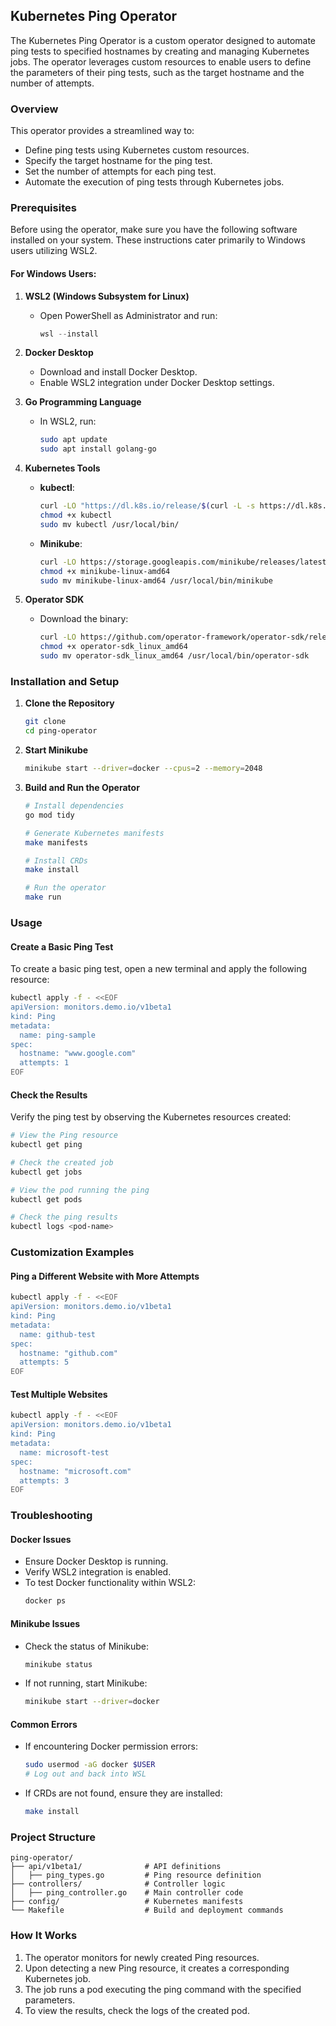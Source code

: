 ## Kubernetes Ping Operator

The Kubernetes Ping Operator is a custom operator designed to automate ping tests to specified hostnames by creating and managing Kubernetes jobs. The operator leverages custom resources to enable users to define the parameters of their ping tests, such as the target hostname and the number of attempts.

### Overview

This operator provides a streamlined way to:
- Define ping tests using Kubernetes custom resources.
- Specify the target hostname for the ping test.
- Set the number of attempts for each ping test.
- Automate the execution of ping tests through Kubernetes jobs.

### Prerequisites

Before using the operator, make sure you have the following software installed on your system. These instructions cater primarily to Windows users utilizing WSL2.

#### For Windows Users:

1. **WSL2 (Windows Subsystem for Linux)**
   - Open PowerShell as Administrator and run:
     ```powershell
     wsl --install
     ```

2. **Docker Desktop**
   - Download and install Docker Desktop.
   - Enable WSL2 integration under Docker Desktop settings.

3. **Go Programming Language**
   - In WSL2, run:
     ```bash
     sudo apt update
     sudo apt install golang-go
     ```

4. **Kubernetes Tools**
   - **kubectl**: 
     ```bash
     curl -LO "https://dl.k8s.io/release/$(curl -L -s https://dl.k8s.io/release/stable.txt)/bin/linux/amd64/kubectl"
     chmod +x kubectl
     sudo mv kubectl /usr/local/bin/
     ```
   - **Minikube**:
     ```bash
     curl -LO https://storage.googleapis.com/minikube/releases/latest/minikube-linux-amd64
     chmod +x minikube-linux-amd64
     sudo mv minikube-linux-amd64 /usr/local/bin/minikube
     ```

5. **Operator SDK**
   - Download the binary:
     ```bash
     curl -LO https://github.com/operator-framework/operator-sdk/releases/download/v1.31.0/operator-sdk_linux_amd64
     chmod +x operator-sdk_linux_amd64
     sudo mv operator-sdk_linux_amd64 /usr/local/bin/operator-sdk
     ```

### Installation and Setup

1. **Clone the Repository**
   ```bash
   git clone
   cd ping-operator
   ```

2. **Start Minikube**
   ```bash
   minikube start --driver=docker --cpus=2 --memory=2048
   ```

3. **Build and Run the Operator**
   ```bash
   # Install dependencies
   go mod tidy

   # Generate Kubernetes manifests
   make manifests

   # Install CRDs
   make install

   # Run the operator
   make run
   ```

### Usage

#### Create a Basic Ping Test

To create a basic ping test, open a new terminal and apply the following resource:

```bash
kubectl apply -f - <<EOF
apiVersion: monitors.demo.io/v1beta1
kind: Ping
metadata:
  name: ping-sample
spec:
  hostname: "www.google.com"
  attempts: 1
EOF
```

#### Check the Results

Verify the ping test by observing the Kubernetes resources created:

```bash
# View the Ping resource
kubectl get ping

# Check the created job
kubectl get jobs

# View the pod running the ping
kubectl get pods

# Check the ping results
kubectl logs <pod-name>
```

### Customization Examples

#### Ping a Different Website with More Attempts

```bash
kubectl apply -f - <<EOF
apiVersion: monitors.demo.io/v1beta1
kind: Ping
metadata:
  name: github-test
spec:
  hostname: "github.com"
  attempts: 5
EOF
```

#### Test Multiple Websites

```bash
kubectl apply -f - <<EOF
apiVersion: monitors.demo.io/v1beta1
kind: Ping
metadata:
  name: microsoft-test
spec:
  hostname: "microsoft.com"
  attempts: 3
EOF
```

### Troubleshooting

#### Docker Issues

- Ensure Docker Desktop is running.
- Verify WSL2 integration is enabled.
- To test Docker functionality within WSL2:
  ```bash
  docker ps
  ```

#### Minikube Issues

- Check the status of Minikube:
  ```bash
  minikube status
  ```
- If not running, start Minikube:
  ```bash
  minikube start --driver=docker
  ```

#### Common Errors

- If encountering Docker permission errors:
  ```bash
  sudo usermod -aG docker $USER
  # Log out and back into WSL
  ```

- If CRDs are not found, ensure they are installed:
  ```bash
  make install
  ```

### Project Structure

```
ping-operator/
├── api/v1beta1/              # API definitions
│   ├── ping_types.go         # Ping resource definition
├── controllers/              # Controller logic
│   ├── ping_controller.go    # Main controller code
├── config/                   # Kubernetes manifests
└── Makefile                  # Build and deployment commands
```

### How It Works

1. The operator monitors for newly created Ping resources.
2. Upon detecting a new Ping resource, it creates a corresponding Kubernetes job.
3. The job runs a pod executing the ping command with the specified parameters.
4. To view the results, check the logs of the created pod.